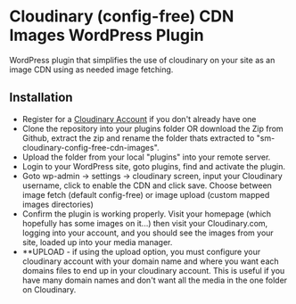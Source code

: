 # Cloudinary (config-free) CDN Images WordPress Plugin
WordPress plugin that simplifies the use of cloudinary on your site as an image CDN using as needed image fetching.

## Installation
- Register for a [Cloudinary Account](http://cloudinary.com/invites/lpov9zyyucivvxsnalc5/zm41jatc7d1qufgtlnna) if you don't already have one
- Clone the repository into your plugins folder OR download the Zip from Github, extract the zip and rename the folder thats extracted to "sm-cloudinary-config-free-cdn-images".
- Upload the folder from your local "plugins" into your remote server.
- Login to your WordPress site, goto plugins, find and activate the plugin.
- Goto wp-admin -> settings -> cloudinary screen, input your Cloudinary username, click to enable the CDN and click save. Choose between image fetch (default config-free) or image upload (custom mapped images directories)
- Confirm the plugin is working properly. Visit your homepage (which hopefully has some images on it...) then visit your Cloudinary.com, logging into your account, and you should see the images from your site, loaded up into your media manager. 
- **UPLOAD - if using the upload option, you must configure your cloudinary account with your domain name and where you want each domains files to end up in your cloudinary account. This is useful if you have many domain names and don't want all the media in the one folder on Cloudinary.
